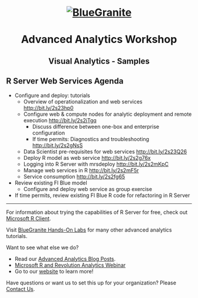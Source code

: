 <head>
<h1 align="center">
  <a href = "http://www.blue-granite.com"><img src="https://www.blue-granite.com/hs-fs/hub/257922/file-2333776730-png/IMG_2015/Blue-Granite-Logo.png?t=1487021913995&width=758&name=Blue-Granite-Logo.png" alt="BlueGranite"></a>
</h1>
<h1 align="center">Advanced Analytics Workshop</h1>
<h2 align="center">Visual Analytics - Samples</h2>
</head>

## R Server Web Services Agenda

* Configure and deploy: tutorials
  + Overview of operationalization and web services <http://bit.ly/2s23hp0>
  + Configure web & compute nodes for analytic deployment and remote execution <http://bit.ly/2s2jTgq>
    - Discuss difference between one-box and enterprise configuration
    - If time permits: Diagnostics and troubleshooting <http://bit.ly/2s2gNsS>
  + Data Scientist pre-requisites for web services <http://bit.ly/2s23Q26>
  + Deploy R model as web service <http://bit.ly/2s2g76x>
  + Logging into R Server with mrsdeploy <http://bit.ly/2s2mKpC>
  + Manage web services in R <http://bit.ly/2s2mF5r>
  + Service consumption <http://bit.ly/2s2fg65>
* Review existing Fl Blue model
  + Configure and deploy web service as group exercise
* If time permits, review existing Fl Blue R code for refactoring in R Server

-----------------------------------------------------------------------------

For information about trying the capabilities of R Server for free, check out [Microsoft R Client](https://msdn.microsoft.com/en-us/microsoft-r/r-client-get-started).
 
Visit [BlueGranite Hands-On Labs](https://www.blue-granite.com/resources/topic/labs) for many other advanced analytics tutorials.

Want to see what else we do?
* Read our [Advanced Analytics Blog Posts](https://www.blue-granite.com/blog/topic/advanced-analytics).
* [Microsoft R and Revolution Analytics Webinar](https://www.blue-granite.com/overview-advanced-analytics-webinar-june-2016)
* Go to our [website](http://www.blue-granite.com/) to learn more!

Have questions or want us to set this up for your organization? Please [Contact Us](https://www.blue-granite.com/contact-us).
